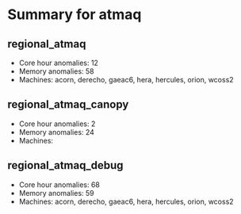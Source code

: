 # Summary for atmaq

## regional_atmaq
- Core hour anomalies: 12
- Memory anomalies: 58
- Machines: acorn, derecho, gaeac6, hera, hercules, orion, wcoss2

## regional_atmaq_canopy
- Core hour anomalies: 2
- Memory anomalies: 24
- Machines: 

## regional_atmaq_debug
- Core hour anomalies: 68
- Memory anomalies: 59
- Machines: acorn, derecho, gaeac6, hera, hercules, orion, wcoss2

